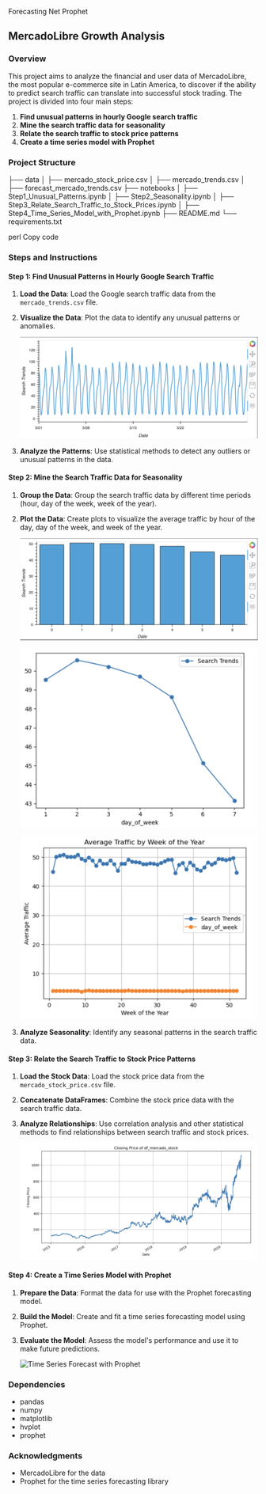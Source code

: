  Forecasting Net Prophet
## MercadoLibre Growth Analysis

### Overview

This project aims to analyze the financial and user data of MercadoLibre, the most popular e-commerce site in Latin America, to discover if the ability to predict search traffic can translate into successful stock trading. The project is divided into four main steps:

1. **Find unusual patterns in hourly Google search traffic**
2. **Mine the search traffic data for seasonality**
3. **Relate the search traffic to stock price patterns**
4. **Create a time series model with Prophet**

### Project Structure
├── data
│ ├── mercado_stock_price.csv
│ ├── mercado_trends.csv
│ ├── forecast_mercado_trends.csv
├── notebooks
│ ├── Step1_Unusual_Patterns.ipynb
│ ├── Step2_Seasonality.ipynb
│ ├── Step3_Relate_Search_Traffic_to_Stock_Prices.ipynb
│ ├── Step4_Time_Series_Model_with_Prophet.ipynb
├── README.md
└── requirements.txt

perl
Copy code

### Steps and Instructions

#### Step 1: Find Unusual Patterns in Hourly Google Search Traffic

1. **Load the Data**: Load the Google search traffic data from the `mercado_trends.csv` file.
2. **Visualize the Data**: Plot the data to identify any unusual patterns or anomalies.

    ![Unusual Patterns in Google Search Traffic](https://github.com/alghalia/Forecasting-Net-Prophet/blob/main/images/%201%20Unusual%20Patterns%20in%20Hourly%20Google%20Search%20Traffic.png)

3. **Analyze the Patterns**: Use statistical methods to detect any outliers or unusual patterns in the data.

#### Step 2: Mine the Search Traffic Data for Seasonality

1. **Group the Data**: Group the search traffic data by different time periods (hour, day of the week, week of the year).
2. **Plot the Data**: Create plots to visualize the average traffic by hour of the day, day of the week, and week of the year.

    ![Average Traffic by Hour](https://github.com/alghalia/Forecasting-Net-Prophet/blob/main/images/2.Average%20Traffic%20by%20Hour%20of%20the%20Day.png)
    
    ![Average Traffic by Day](https://github.com/alghalia/Forecasting-Net-Prophet/blob/main/images/3.Average%20Traffic%20by%20Day%20of%20the%20Week.png)
    
    ![Average Traffic by Week](https://github.com/alghalia/Forecasting-Net-Prophet/blob/main/images/4.Average%20trafic%20week%20of%20the%20year%20.png)

3. **Analyze Seasonality**: Identify any seasonal patterns in the search traffic data.

#### Step 3: Relate the Search Traffic to Stock Price Patterns

1. **Load the Stock Data**: Load the stock price data from the `mercado_stock_price.csv` file.
2. **Concatenate DataFrames**: Combine the stock price data with the search traffic data.
3. **Analyze Relationships**: Use correlation analysis and other statistical methods to find relationships between search traffic and stock prices.

    ![Search Traffic vs Stock Prices](https://github.com/alghalia/Forecasting-Net-Prophet/blob/main/images/5.Search%20Traffic%20vs.%20Stock%20Prices.jpg)

#### Step 4: Create a Time Series Model with Prophet

1. **Prepare the Data**: Format the data for use with the Prophet forecasting model.
2. **Build the Model**: Create and fit a time series forecasting model using Prophet.
3. **Evaluate the Model**: Assess the model's performance and use it to make future predictions.

    ![Time Series Forecast with Prophet](path/to/graph6.png)

### Dependencies

- pandas
- numpy
- matplotlib
- hvplot
- prophet

### Acknowledgments

- MercadoLibre for the data
- Prophet for the time series forecasting library
